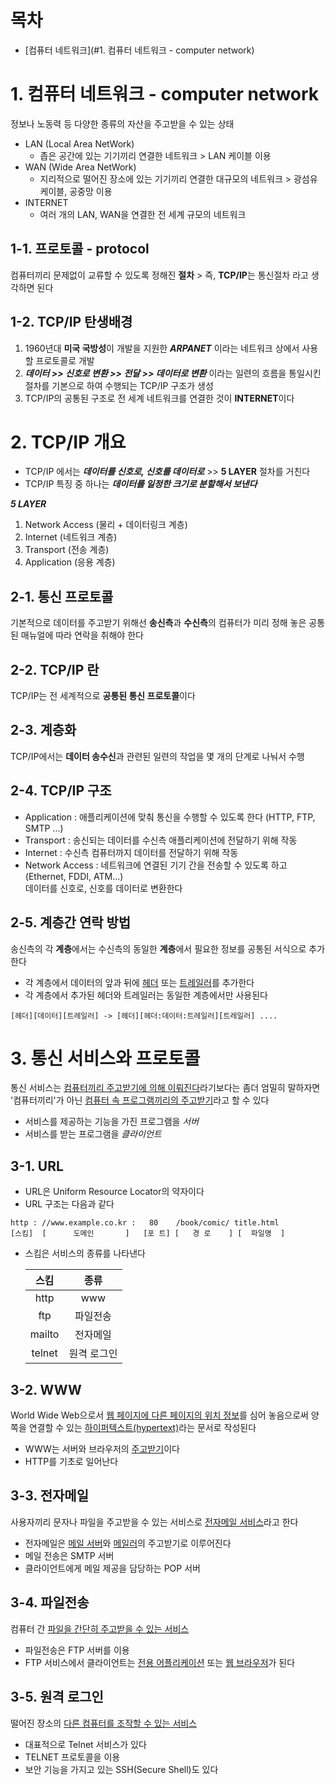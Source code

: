 <h1>목차</h1>

* [컴퓨터 네트워크](#1. 컴퓨터 네트워크 - computer network)

# 1. 컴퓨터 네트워크 - computer network
정보나 노동력 등 다양한 종류의 자산을 주고받을 수 있는 상태

- LAN (Local Area NetWork)
    + 좁은 공간에 있는 기기끼리 연결한 네트워크 > LAN 케이블 이용
- WAN (Wide Area NetWork)
    + 지리적으로 떨어진 장소에 있는 기기끼리 연결한 대규모의 네트워크 > 광섬유 케이블, 공중망 이용
- INTERNET
    + 여러 개의 LAN, WAN을 연결한 전 세계 규모의 네트워크

## 1-1. 프로토콜 - protocol
컴퓨터끼리 문제없이 교류할 수 있도록 정해진 **절차** > 즉, **TCP/IP**는 통신절차 라고 생각하면 된다

## 1-2. TCP/IP 탄생배경
1. 1960년대 **미국 국방성**이 개발을 지원한 ***ARPANET*** 이라는 네트워크 상에서 사용할 프로토콜로 개발  
2. ***데이터 >> 신호로 변환 >> 전달 >> 데이터로 변환*** 이라는 일련의 흐름을 통일시킨 절차를 기본으로 하여 수행되는 TCP/IP 구조가 생성  
3. TCP/IP의 공통된 구조로 전 세계 네트워크를 연결한 것이 **INTERNET**이다 


# 2. TCP/IP 개요
- TCP/IP 에서는 ***데이터를 신호로, 신호를 데이터로*** >> **5 LAYER** 절차를 거친다
- TCP/IP 특징 중 하나는 ***데이터를 일정한 크기로 분할해서 보낸다***

***5 LAYER***

1. Network Access (물리 + 데이터링크 계층)
2. Internet (네트워크 계층)
3. Transport (전송 계층)
4. Application (응용 계층)

## 2-1. 통신 프로토콜
기본적으로 데이터를 주고받기 위해선 **송신측**과 **수신측**의 컴퓨터가 미리 정해 놓은 공통된 매뉴얼에 따라 연락을 취해야 한다

## 2-2. TCP/IP 란
TCP/IP는 전 세계적으로 **공통된 통신 프로토콜**이다

## 2-3. 계층화
TCP/IP에서는 **데이터 송수신**과 관련된 일련의 작업을 몇 개의 단계로 나눠서 수행

## 2-4. TCP/IP 구조
- Application : 애플리케이션에 맞춰 통신을 수행할 수 있도록 한다 (HTTP, FTP, SMTP ...)
- Transport : 송신되는 데이터를 수신측 애플리케이션에 전달하기 위해 작동
- Internet : 수신측 컴퓨터까지 데이터를 전달하기 위해 작동
- Network Access : 네트워크에 연결된 기기 간을 전송할 수 있도록 하고(Ethernet, FDDI, ATM...)  
데이터를 신호로, 신호를 데이터로 변환한다

## 2-5. 계층간 연락 방법
송신측의 각 **계층**에서는 수신측의 동일한 **계층**에서 필요한 정보를 공통된 서식으로 추가한다

- 각 계층에서 데이터의 앞과 뒤에 <u>헤더</u> 또는 <u>트레일러</u>를 추가한다
- 각 계층에서 추가된 헤더와 트레일러는 동일한 계층에서만 사용된다
```
[헤더][데이터][트레일러] -> [헤더][헤더:데이터:트레일러][트레일러] ....
```


# 3. 통신 서비스와 프로토콜
통신 서비스는 <u>컴퓨터끼리 주고받기에 의해 이뤄진다</u>라기보다는 좀더 엄밀히 말하자면 '컴퓨터끼리'가 아닌 <u>컴퓨터 속 프로그램끼리의 주고받기</u>라고 할 수 있다

- 서비스를 제공하는 기능을 가진 프로그램을 *서버*
- 서비스를 받는 프로그램을 *클라이언트*

## 3-1. URL
- URL은 Uniform Resource Locator의 약자이다
- URL 구조는 다음과 같다
```
http : //www.example.co.kr :   80    /book/comic/ title.html
[스킴]  [      도메인       ]   [포 트] [   경 로    ] [  파일명  ]
```
- 스킴은 서비스의 종류를 나타낸다

    스킴|종류
    :---:|:---:
    http|www
    ftp|파일전송
    mailto|전자메일
    telnet|원격 로그인

## 3-2. WWW
World Wide Web으로서 <u>웹 페이지에 다른 페이지의 위치 정보</u>를 심어 놓음으로써 양쪽을 연결할 수 있는 <u>하이퍼텍스트(hypertext)</u>라는 문서로 작성된다

- WWW는 서버와 브라우저의 <u>주고받기</u>이다
- HTTP를 기초로 일어난다

## 3-3. 전자메일
사용자끼리 문자나 파일을 주고받을 수 있는 서비스로 <u>전자메일 서비스</u>라고 한다

- 전자메일은 <u>메일 서버</u>와 <u>메일러</u>의 주고받기로 이루어진다
- 메일 전송은 SMTP 서버
- 클라이언트에게 메일 제공을 담당하는 POP 서버

## 3-4. 파일전송
컴퓨터 간 <u>파일을 간단히 주고받을 수 있는 서비스</u>

- 파일전송은 FTP 서버를 이용
- FTP 서비스에서 클라이언트는 <u>전용 어플리케이션</u> 또는 <u>웹 브라우저</u>가 된다

## 3-5. 원격 로그인
떨어진 장소의 <u>다른 컴퓨터를 조작할 수 있는 서비스</u>

- 대표적으로 Telnet 서비스가 있다
- TELNET 프로토콜을 이용
- 보안 기능을 가지고 있는 SSH(Secure Shell)도 있다












